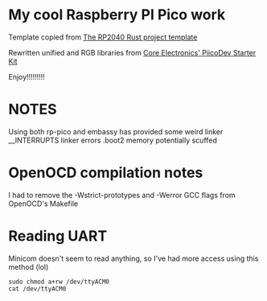 # My cool Raspberry PI Pico work

Template copied from [The RP2040 Rust project template](https://github.com/rp-rs/rp2040-project-template)

Rewritten unified and RGB libraries from [Core Electronics' PiicoDev Starter Kit](https://core-electronics.com.au/piicodev-starter-kit-raspberry-pi-pico-guides-0)

Enjoy!!!!!!!!!

# NOTES
Using both rp-pico and embassy has provided some weird linker __INTERRUPTS linker errors
.boot2 memory potentially scuffed


# OpenOCD compilation notes
I had to remove the -Wstrict-prototypes and -Werror GCC flags from OpenOCD's Makefile

# Reading UART
Minicom doesn't seem to read anything, so I've had more access using this method (lol)

```
sudo chmod a+rw /dev/ttyACM0
cat /dev/ttyACM0
```
